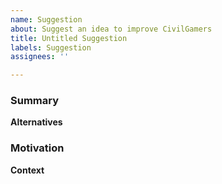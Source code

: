 ```yaml
---
name: Suggestion
about: Suggest an idea to improve CivilGamers
title: Untitled Suggestion
labels: Suggestion
assignees: ''

---
```


<!--
Don't forget to create a title!
-->
### Summary

<!-- Provide a brief rundown of the idea to be implemented. -->
**Alternatives**

<!-- Briefly describe any alternatives considered. -->
### Motivation

<!-- What brought you to make an issue? What is the goal? -->
**Context**

<!-- Add any additional context, screenshots, or videos. -->

